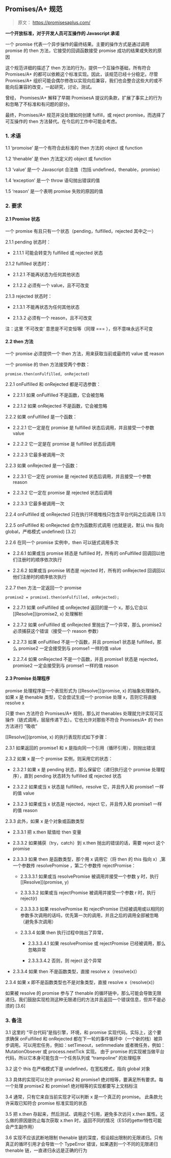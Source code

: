 ## Promises/A+ 规范
> 原文： https://promisesaplus.com/  

**一个开放标准，对于开发人员可互操作的 Javascript 承诺**

一个 promise 代表一个异步操作的最终结果。主要的操作方式是通过调用 promise 的 then 方法，它接受的回调函数接受 promise 成功的结果或失败的原因

这个规范详细的描述了 then 方法的行为，提供一个互操作基础，所有符合 Promises/A+ 的都可以依赖这个标准实现。因此，该规范已经十分稳定。尽管 Promises/A+ 组织可能会偶尔修改以实现向后兼容，我们也会整合这些大的或不能向后兼容的改变，一起研究，讨论，测试。

曾经， Promises/A+ 解释了早期 PromisesA 提议的条款，扩展了事实上的行为和忽略了不标准和有问题的部分。

最终，Promises/A+ 规范并没处理如何创建 fulfill，或 reject promise，而选择了可互操作的 then 方法替代。在今后的工作中可能会考虑。

### 1. 术语

1.1 ‘promoise’ 是一个有符合此标准的 then 方法的 object 或 function 

1.2 ‘thenable’ 是 then 方法定义的 object 或 function

1.3 ‘value’ 是一个 Javascript 合法值（包括 undefined，thenable，promise）

1.4 ‘exception’ 是一个 throw 语句抛出错误的值

1.5 ‘reason’ 是一个表明 promise 失败的原因的值

### 2. 要求

#### 2.1 Promise 状态

一个 promise 有且只有一个状态（pending，fulfilled，rejected 其中之一）

2.1.1 pending 状态时：

- 2.1.1.1 可能会转变为 fulfilled 或 rejected 状态

2.1.2 fulfilled 状态时：

- 2.1.2.1 不能再状态为任何其他状态

- 2.1.2.2 必须有一个 value，且不可改变

2.1.3 rejected 状态时：

- 2.1.3.1 不能再状态为任何其他状态

- 2.1.3.2 必须有一个 reason，且不可改变

注：这里 ‘不可改变’ 意思是不可变恒等（同理 === ），但不意味永远不可变

#### 2.2 then 方法

一个 promise 必须提供一个 then 方法，用来获取当前或最终的 value 或 reason

一个 promise 的 then 方法接受两个参数：

`promise.then(onFulfilled, onRejected)`  

2.2.1 onFulfilled 和 onRejected 都是可选参数：
 
- 2.2.1.1 如果 onFulfilled 不是函数，它会被忽略

- 2.2.1.2 如果 onRejected 不是函数，它会被忽略

2.2.2 如果 onFulfilled 是一个函数：

- 2.2.2.1 它一定是在 promise 是 fulfilled 状态后调用，并且接受一个参数 value

- 2.2.2.2 它一定是在 promise 是 fulfilled 状态后调用

- 2.2.2.3 它最多被调用一次

2.2.3 如果 onRejected 是一个函数：

- 2.2.3.1 它一定在 promise 是 rejected 状态后调用，并且接受一个参数 reason

- 2.2.3.2 它一定在 promise 是 rejected 状态后调用

- 2.2.3.3 它最多被调用一次

2.2.4 onFulfilled 或 onRejected 只在执行环境堆栈只包含平台代码之后调用 [3.1]

2.2.5 onFulfilled 和 onRejected 会作为函数形式调用 (也就是说，默认 this 指向 global，严格模式 undefined) [3.2]

2.2.6 在同一个 promise 实例中，then 可以链式调用多次

- 2.2.6.1 如果或当 promise 转态是 fulfilled 时，所有的 onFulfilled 回调回以他们注册时的顺序依次执行

- 2.2.6.2 如果或当 promise 转态是 rejected 时，所有的 onRejected 回调回以他们注册时的顺序依次执行

2.2.7 then 方法一定返回一个 promise

 `promise2 = promise1.then(onFulfilled, onRejected);`

- 2.2.7.1 如果 onFulfilled 或 onRejected 返回的是一个 x，那么它会以 [[Resolve]](promise2, x) 处理解析

- 2.2.7.2 如果 onFulfilled 或 onRejected 里抛出了一个异常，那么 promise2 必须捕获这个错误（接受一个 reason 参数）

- 2.2.7.3 如果 onFulfilled 不是一个函数，并且 promise1 状态是 fulfilled，那么 promise2 一定会接受到与 promse1 一样的值 value

- 2.2.7.4 如果 onRejected 不是一个函数，并且 promise1 状态是 rejected，promise2 一定会接受到与 promse1 一样的值 reason

#### 2.3 Promise 处理程序

promise 处理程序是一个表现形式为 [[Resolve]](promise, x) 的抽象处理操作。如果 x 是 thenable 类型，它会尝试生成一个 promise 处理 x，否则它将直接 resolve x

只要 then 方法符合 Promises/A+ 规则，那么对 thenables 处理就允许实现可互操作（链式调用，层层传递下去）。它也允许对那些不符合 Promises/A+ 的 then 方法进行 “吸收”

[[Resolve]](promise, x) 的执行表现形式如下步骤：

2.3.1 如果返回的 promise1 和 x 是指向同一个引用（循环引用），则抛出错误

2.3.2 如果 x 是一个 promise 实例，则采用它的状态：

- 2.3.2.1 如果 x 是 pending 状态，那么保留它（递归执行这个 promise 处理程序），直到 pending 状态转为 fulfilled 或 rejected 状态

- 2.3.2.2 如果或当 x 状态是 fulfilled，resolve 它，并且传入和 promise1 一样的值 value

- 2.3.2.3 如果或当 x 状态是 rejected，reject 它，并且传入和 promise1 一样的值 reason

2.3.3 此外，如果 x 是个对象或函数类型

- 2.3.3.1 把 x.then 赋值给 then 变量

- 2.3.3.2 如果捕获（try，catch）到 x.then 抛出的错误的话，需要 reject 这个promise

- 2.3.3.3 如果 then 是函数类型，那个用 x 调用它（将 then 的 this 指向 x）,第一个参数传 resolvePromise ，第二个参数传 rejectPromise：

    - 2.3.3.3.1 如果或当 resolvePromise 被调用并接受一个参数 y 时，执行 [[Resolve]](promise, y)

    - 2.3.3.3.2 如果或当 rejectPromise 被调用并接受一个参数 r 时，执行 reject(r)    

    - 2.3.3.3.3 如果 resolvePromise 和 rejectPromise 已经被调用或以相同的参数多次调用的话吗，优先第一次的调用，并且之后的调用全部被忽略（避免多次调用）

    - 2.3.3.4 如果 then 执行过程中抛出了异常，

        - 2.3.3.3.4.1 如果 resolvePromise 或 rejectPromise 已经被调用，那么忽略异常

        - 2.3.3.3.4.2 否则，则 reject 这个异常

- 2.3.3.4 如果 then 不是函数类型，直接 resolve x（resolve(x)）

2.3.4 如果 x 即不是函数类型也不是对象类型，直接 resolve x（resolve(x)）

如果被 resolve 的 promise 参与了 thenable 的循环链中，那么可能会导致无限递归。我们鼓励实现检测这种无限递归的方法并且返回一个错误信息，但并不是必须的 [3.6] 

### 3. 备注

3.1 这里的 “平台代码”是指引擎，环境，和 promise 实现代码。实际上，这个要求确保 onFulfilled 和 onRejected 都在下一轮的事件循环中（一个新的栈）被异步调用。可以用宏任务，例如：setTimeout，setImmediate 或者微任务，例如：MutationObsever 或 process.nextTick 实现。 由于 promise 的实现被当做平台代码，所以它本身可能包含一个任务队列或 “trampoline” 的处理程序

3.2 这个 this 在严格模式下是 undefined，在宽松模式，指向 global 对象

3.3 具体的实现可以允许 promise2 和 promise1 绝对相等，要满足所有要求。每一个处理 promise2 和 promise1 绝对相等的实现都要写上文档标注

3.4 通常，只有它来自当前实现才可以判断 x 是一个真正的 promise。 此条款允许采取已知符合 promise 标准实现的状态

3.5 把 x.then 存起来，然后测试、调用这个引用，避免多次访问 x.then 属性。这么做的原因是防止每次获取 x.then 时，返回不同的情况（ES5的getter特性可能会产生副作用）

3.6 实现不应该武断地限制 thenable 链的深度，假设超出限制的无限递归。只有真正的循环引用才会导致一个 TypeError 错误，如果遇到一个不同的无限递归 thenable 链，一直递归永远是正确的行为